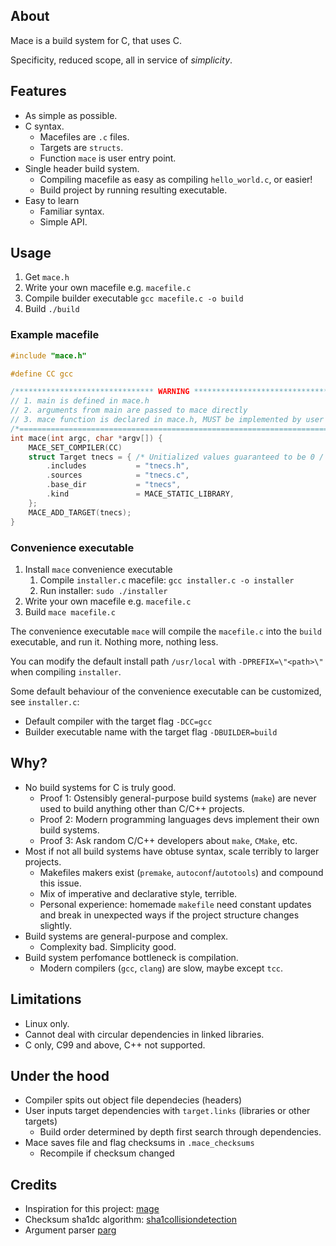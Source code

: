 
## About

Mace is a build system for C, that uses C.

Specificity, reduced scope, all in service of *simplicity*. 

## Features
- As simple as possible.
- C syntax.
    - Macefiles are `.c` files.
    - Targets are `structs`. 
    - Function `mace` is user entry point.
- Single header build system.
    - Compiling macefile as easy as compiling `hello_world.c`, or easier!
    - Build project by running resulting executable.
- Easy to learn
    - Familiar syntax.
    - Simple API.

## Usage
1. Get `mace.h`
2. Write your own macefile e.g. `macefile.c`
3. Compile builder executable `gcc macefile.c -o build`
4. Build `./build`

### Example macefile
```c
#include "mace.h"

#define CC gcc

/******************************* WARNING ********************************/
// 1. main is defined in mace.h                                         //
// 2. arguments from main are passed to mace directly                   //
// 3. mace function is declared in mace.h, MUST be implemented by user  //
/*======================================================================*/
int mace(int argc, char *argv[]) {
    MACE_SET_COMPILER(CC)
    struct Target tnecs = { /* Unitialized values guaranteed to be 0 / NULL */
        .includes           = "tnecs.h",
        .sources            = "tnecs.c",
        .base_dir           = "tnecs",
        .kind               = MACE_STATIC_LIBRARY,
    };
    MACE_ADD_TARGET(tnecs);
}

```

### Convenience executable
1. Install `mace` convenience executable
    1. Compile `installer.c` macefile: `gcc installer.c -o installer`
    2. Run installer: `sudo ./installer`
2. Write your own macefile e.g. `macefile.c`
3. Build `mace macefile.c`

The convenience executable `mace` will compile the `macefile.c` into the `build` executable, and run it.
Nothing more, nothing less.

You can modify the default install path `/usr/local` with `-DPREFIX=\"<path>\"` when compiling `installer`.

Some default behaviour of the convenience executable can be customized, see `installer.c`:
- Default compiler with the target flag `-DCC=gcc`
- Builder executable name with the target flag `-DBUILDER=build`

## Why?
- No build systems for C is truly good.
    - Proof 1: Ostensibly general-purpose build systems (`make`) are never used to build anything other than C/C++ projects.
    - Proof 2: Modern programming languages devs implement their own build systems.
    - Proof 3: Ask random C/C++ developers about `make`, `CMake`, etc.
- Most if not all build systems have obtuse syntax, scale terribly to larger projects.
    - Makefiles makers exist (`premake`, `autoconf`/`autotools`) and compound this issue.
    - Mix of imperative and declarative style, terrible.
    - Personal experience: homemade `makefile` need constant updates and break in unexpected ways if the project structure changes slightly.
- Build systems are general-purpose and complex.
    - Complexity bad. Simplicity good.
- Build system perfomance bottleneck is compilation.
    - Modern compilers (`gcc`, `clang`) are slow, maybe except `tcc`.

## Limitations
- Linux only.
- Cannot deal with circular dependencies in linked libraries.
- C only, C99 and above, C++ not supported.

## Under the hood
- Compiler spits out object file dependecies (headers)
- User inputs target dependencies with `target.links` (libraries or other targets)
    - Build order determined by depth first search through dependencies.
- Mace saves file and flag checksums in `.mace_checksums`
    - Recompile if checksum changed

## Credits
- Inspiration for this project: [mage](https://github.com/magefile/mage)
- Checksum sha1dc algorithm: [sha1collisiondetection](https://github.com/cr-marcstevens/sha1collisiondetection)
- Argument parser [parg](https://github.com/jibsen/parg)

